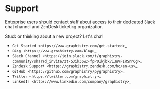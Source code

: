 # Support

Enterprise users should contact staff about access to their dedicated Slack chat channel and ZenDesk ticketing organization.

Stuck or thinking about a new project? Let's chat!

- `Get Started <https://www.graphistry.com/get-started>`_
- `Blog <https://www.graphistry.com/blog>`_
- `Slack Channel <https://join.slack.com/t/graphistry-community/shared_invite/zt-53ik36w2-fpP0Ibjbk7IJuVFIRSnr6g>`_
- `Zendesk Support <https://graphistry.zendesk.com/hc/en-us>`_
- `GitHub <https://github.com/graphistry/pygraphistry>`_
- `Twitter <https://twitter.com/graphistry>`_
- `LinkedIn <https://www.linkedin.com/company/graphistry>`_

